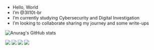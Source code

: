 - Hello, World 
- I’m @3ll10t-br
- I’m currently studying Cybersecurity and Digital Investigation
- I’m looking to collaborate sharing my journey and some write-ups

<!---
3ll10t-br/3ll10t-br is a ✨ special ✨ repository because its `README.md` (this file) appears on your GitHub profile.
You can click the Preview link to take a look at your changes.
--->
![Anurag's GitHub stats](https://github-readme-stats.vercel.app/api?username=3ll10t-br&show_icons=true&theme=maroongold)

<div>
  <a href="https://www.instagram.com/_3ll10t/" target="_blank"><img src="https://img.shields.io/badge/Instagram-E4405F?style=for-the-badge&logo=instagram&logoColor=white"></a>  <a href="https://www.linkedin.com/in/itsmeleandro/" target="_blank"><img src="https://img.shields.io/badge/LinkedIn-0077B5?style=for-the-badge&logo=linkedin&logoColor=white"></a>  <a href="https://twitter.com/_3ll10t" target="_blank"><img src="https://img.shields.io/badge/Twitter-1DA1F2?style=for-the-badge&logo=twitter&logoColor=white"></a>  <a href="https://discord.com/channels/@3ll10t#1787" target="_blank"><img src="https://img.shields.io/badge/Discord-7289DA?style=for-the-badge&logo=discord&logoColor=white"></a>

</div>
